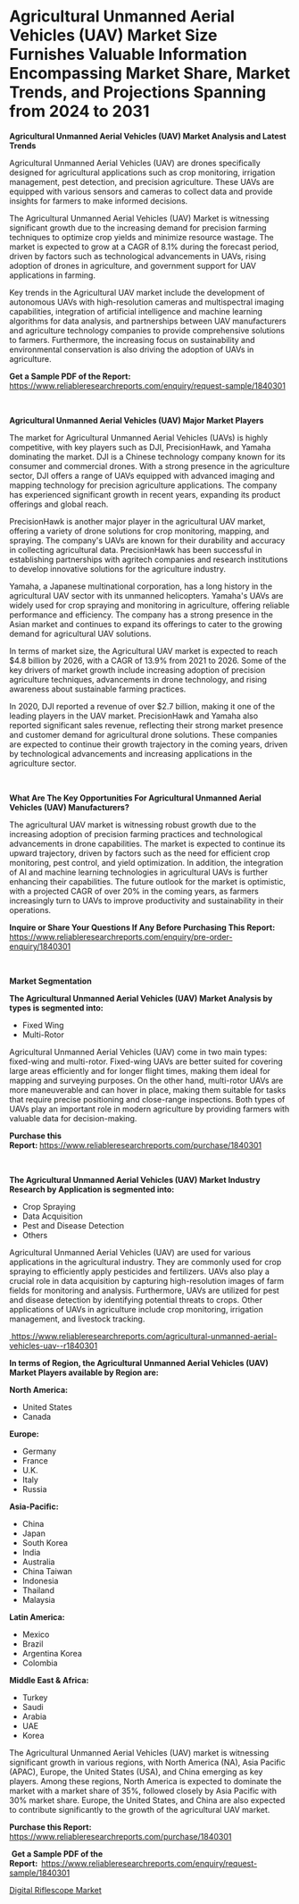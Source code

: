 <p><h1>Agricultural Unmanned Aerial Vehicles (UAV) Market Size Furnishes Valuable Information Encompassing Market Share, Market Trends, and Projections Spanning from 2024 to 2031</h1></p><p><strong>Agricultural Unmanned Aerial Vehicles (UAV) Market Analysis and Latest Trends</strong></p>
<p><p>Agricultural Unmanned Aerial Vehicles (UAV) are drones specifically designed for agricultural applications such as crop monitoring, irrigation management, pest detection, and precision agriculture. These UAVs are equipped with various sensors and cameras to collect data and provide insights for farmers to make informed decisions.</p><p>The Agricultural Unmanned Aerial Vehicles (UAV) Market is witnessing significant growth due to the increasing demand for precision farming techniques to optimize crop yields and minimize resource wastage. The market is expected to grow at a CAGR of 8.1% during the forecast period, driven by factors such as technological advancements in UAVs, rising adoption of drones in agriculture, and government support for UAV applications in farming.</p><p>Key trends in the Agricultural UAV market include the development of autonomous UAVs with high-resolution cameras and multispectral imaging capabilities, integration of artificial intelligence and machine learning algorithms for data analysis, and partnerships between UAV manufacturers and agriculture technology companies to provide comprehensive solutions to farmers. Furthermore, the increasing focus on sustainability and environmental conservation is also driving the adoption of UAVs in agriculture.</p></p>
<p><strong>Get a Sample PDF of the Report:&nbsp;</strong> <a href="https://www.reliableresearchreports.com/enquiry/request-sample/1840301">https://www.reliableresearchreports.com/enquiry/request-sample/1840301</a></p>
<p>&nbsp;</p>
<p><strong>Agricultural Unmanned Aerial Vehicles (UAV) Major Market Players</strong></p>
<p><p>The market for Agricultural Unmanned Aerial Vehicles (UAVs) is highly competitive, with key players such as DJI, PrecisionHawk, and Yamaha dominating the market. DJI is a Chinese technology company known for its consumer and commercial drones. With a strong presence in the agriculture sector, DJI offers a range of UAVs equipped with advanced imaging and mapping technology for precision agriculture applications. The company has experienced significant growth in recent years, expanding its product offerings and global reach.</p><p>PrecisionHawk is another major player in the agricultural UAV market, offering a variety of drone solutions for crop monitoring, mapping, and spraying. The company's UAVs are known for their durability and accuracy in collecting agricultural data. PrecisionHawk has been successful in establishing partnerships with agritech companies and research institutions to develop innovative solutions for the agriculture industry.</p><p>Yamaha, a Japanese multinational corporation, has a long history in the agricultural UAV sector with its unmanned helicopters. Yamaha's UAVs are widely used for crop spraying and monitoring in agriculture, offering reliable performance and efficiency. The company has a strong presence in the Asian market and continues to expand its offerings to cater to the growing demand for agricultural UAV solutions.</p><p>In terms of market size, the Agricultural UAV market is expected to reach $4.8 billion by 2026, with a CAGR of 13.9% from 2021 to 2026. Some of the key drivers of market growth include increasing adoption of precision agriculture techniques, advancements in drone technology, and rising awareness about sustainable farming practices.</p><p>In 2020, DJI reported a revenue of over $2.7 billion, making it one of the leading players in the UAV market. PrecisionHawk and Yamaha also reported significant sales revenue, reflecting their strong market presence and customer demand for agricultural drone solutions. These companies are expected to continue their growth trajectory in the coming years, driven by technological advancements and increasing applications in the agriculture sector.</p></p>
<p>&nbsp;</p>
<p><strong>What Are The Key Opportunities For Agricultural Unmanned Aerial Vehicles (UAV) Manufacturers?</strong></p>
<p><p>The agricultural UAV market is witnessing robust growth due to the increasing adoption of precision farming practices and technological advancements in drone capabilities. The market is expected to continue its upward trajectory, driven by factors such as the need for efficient crop monitoring, pest control, and yield optimization. In addition, the integration of AI and machine learning technologies in agricultural UAVs is further enhancing their capabilities. The future outlook for the market is optimistic, with a projected CAGR of over 20% in the coming years, as farmers increasingly turn to UAVs to improve productivity and sustainability in their operations.</p></p>
<p><strong>Inquire or Share Your Questions If Any Before Purchasing This Report:</strong> <a href="https://www.reliableresearchreports.com/enquiry/pre-order-enquiry/1840301">https://www.reliableresearchreports.com/enquiry/pre-order-enquiry/1840301</a></p>
<p>&nbsp;</p>
<p><strong>Market Segmentation</strong></p>
<p><strong>The Agricultural Unmanned Aerial Vehicles (UAV) Market Analysis by types is segmented into:</strong></p>
<p><ul><li>Fixed Wing</li><li>Multi-Rotor</li></ul></p>
<p><p>Agricultural Unmanned Aerial Vehicles (UAV) come in two main types: fixed-wing and multi-rotor. Fixed-wing UAVs are better suited for covering large areas efficiently and for longer flight times, making them ideal for mapping and surveying purposes. On the other hand, multi-rotor UAVs are more maneuverable and can hover in place, making them suitable for tasks that require precise positioning and close-range inspections. Both types of UAVs play an important role in modern agriculture by providing farmers with valuable data for decision-making.</p></p>
<p><strong>Purchase this Report:&nbsp;</strong><a href="https://www.reliableresearchreports.com/purchase/1840301">https://www.reliableresearchreports.com/purchase/1840301</a></p>
<p>&nbsp;</p>
<p><strong>The Agricultural Unmanned Aerial Vehicles (UAV) Market Industry Research by Application is segmented into:</strong></p>
<p><ul><li>Crop Spraying</li><li>Data Acquisition</li><li>Pest and Disease Detection</li><li>Others</li></ul></p>
<p><p>Agricultural Unmanned Aerial Vehicles (UAV) are used for various applications in the agricultural industry. They are commonly used for crop spraying to efficiently apply pesticides and fertilizers. UAVs also play a crucial role in data acquisition by capturing high-resolution images of farm fields for monitoring and analysis. Furthermore, UAVs are utilized for pest and disease detection by identifying potential threats to crops. Other applications of UAVs in agriculture include crop monitoring, irrigation management, and livestock tracking.</p></p>
<p><a href="https://www.reliableresearchreports.com/agricultural-unmanned-aerial-vehicles-uav--r1840301">&nbsp;https://www.reliableresearchreports.com/agricultural-unmanned-aerial-vehicles-uav--r1840301</a></p>
<p><strong>In terms of Region, the Agricultural Unmanned Aerial Vehicles (UAV) Market Players available by Region are:</strong></p>
<p>
    <p> <strong> North America: </strong>
        <ul>
            <li>United States</li>
            <li>Canada</li>
        </ul>
        </p> 
    <p> <strong> Europe: </strong>
        <ul>
            <li>Germany</li>
            <li>France</li>
            <li>U.K.</li>
            <li>Italy</li>
            <li>Russia</li>
        </ul>
        </p> 
    <p> <strong> Asia-Pacific: </strong>
        <ul>
            <li>China</li>
            <li>Japan</li>
            <li>South Korea</li>
            <li>India</li>
            <li>Australia</li>
            <li>China Taiwan</li>
            <li>Indonesia</li>
            <li>Thailand</li>
            <li>Malaysia</li>
        </ul>
        </p> 
    <p> <strong> Latin America: </strong>
        <ul>
            <li>Mexico</li>
            <li>Brazil</li>
            <li>Argentina Korea</li>
            <li>Colombia</li>
        </ul>
        </p> 
    <p> <strong> Middle East & Africa: </strong>
        <ul>
            <li>Turkey</li>
            <li>Saudi</li>
            <li>Arabia</li>
            <li>UAE</li>
            <li>Korea</li>
        </ul>
    </p>
    </p>
<p><p>The Agricultural Unmanned Aerial Vehicles (UAV) market is witnessing significant growth in various regions, with North America (NA), Asia Pacific (APAC), Europe, the United States (USA), and China emerging as key players. Among these regions, North America is expected to dominate the market with a market share of 35%, followed closely by Asia Pacific with 30% market share. Europe, the United States, and China are also expected to contribute significantly to the growth of the agricultural UAV market.</p></p>
<p><strong>Purchase this Report: </strong><a href="https://www.reliableresearchreports.com/purchase/1840301">https://www.reliableresearchreports.com/purchase/1840301</a></p>
<p>&nbsp;<strong>Get a Sample PDF of the Report:&nbsp;&nbsp;</strong><a href="https://www.reliableresearchreports.com/enquiry/request-sample/1840301">https://www.reliableresearchreports.com/enquiry/request-sample/1840301</a></p>
<p><strong></strong></p>
<p><p><a href="https://github.com/RichRobinson5/Market-Research-Report-List-4/blob/main/digital-riflescope-market.md">Digital Riflescope Market</a></p></p>